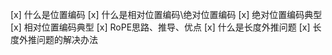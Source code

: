 [x] 什么是位置编码
[x] 什么是相对位置编码\绝对位置编码
[x] 绝对位置编码典型
[x] 相对位置编码典型
[x] RoPE思路、推导、优点
[x] 什么是长度外推问题
[x] 长度外推问题的解决办法